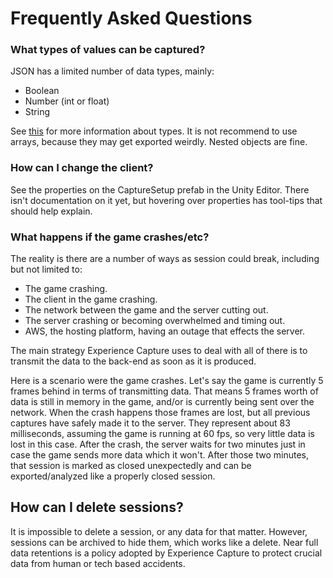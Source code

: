 # Frequently Asked Questions

### What types of values can be captured?

JSON has a limited number of data types, mainly:
- Boolean
- Number (int or float)
- String

See [this](https://developer.mozilla.org/en-US/docs/Web/JavaScript/Data_structures) for
more information about types. It is not recommend to use arrays, because they may get
exported weirdly. Nested objects are fine.

### How can I change the client?

See the properties on the CaptureSetup prefab in the Unity Editor. There isn't documentation
on it yet, but hovering over properties has tool-tips that should help explain. 

### What happens if the game crashes/etc?

The reality is there are a number of ways as session could break, including but not limited to:
- The game crashing.
- The client in the game crashing.
- The network between the game and the server cutting out.
- The server crashing or becoming overwhelmed and timing out.
- AWS, the hosting platform, having an outage that effects the server.

The main strategy Experience Capture uses to deal with all of there is to transmit the
data to the back-end as soon as it is produced.

Here is a scenario were the game crashes. Let's say the game is currently 5 frames behind in terms of transmitting
data. That means 5 frames worth of data is still in memory in the game, and/or is currently being sent over the network. When the crash happens those frames are lost, but all previous captures have safely made it to the server.
They represent about 83 milliseconds, assuming the game is running at 60 fps, so very little data is lost in this case. After the crash, the server waits for two minutes just in case the game sends more data which it won't. After those two minutes, that session is marked as closed unexpectedly and can be exported/analyzed like a properly closed session.

## How can I delete sessions?

It is impossible to delete a session, or any data for that matter. However, sessions can be archived to hide them, which works like a delete. Near full data retentions is a policy adopted by Experience Capture to protect crucial data from human or tech based accidents.
